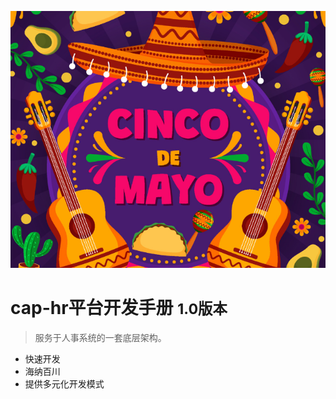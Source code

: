 <!-- _coverpage.md -->

![log](_coverpage/_img/image-20230214180254699.png)



# cap-hr平台开发手册 <small>1.0版本</small>

> 服务于人事系统的一套底层架构。

- 快速开发
- 海纳百川
- 提供多元化开发模式









